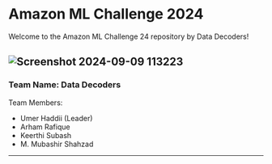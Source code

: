 # Amazon ML Challenge 2024
Welcome to the Amazon ML Challenge 24  repository by Data Decoders!


![Screenshot 2024-09-09 113223](https://github.com/user-attachments/assets/fd264fa5-c41c-4709-b002-35306df45b25)
---
### Team Name: Data Decoders

Team Members:
* Umer Haddii (Leader)
* Arham Rafique
* Keerthi Subash
* M. Mubashir Shahzad
---
